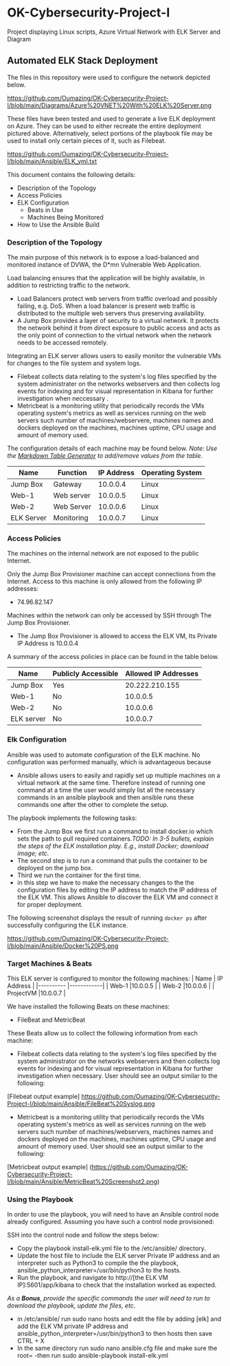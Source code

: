 # OK-Cybersecurity-Project-I
Project displaying Linux scripts, Azure Virtual Network with ELK Server and Diagram
## Automated ELK Stack Deployment

The files in this repository were used to configure the network depicted below.

https://github.com/Oumazing/OK-Cybersecurity-Project-I/blob/main/Diagrams/Azure%20VNET%20With%20ELK%20Server.png

These files have been tested and used to generate a live ELK deployment on Azure. They can be used to either recreate the entire deployment pictured above. Alternatively, select portions of the playbook file may be used to install only certain pieces of it, such as Filebeat.

https://github.com/Oumazing/OK-Cybersecurity-Project-I/blob/main/Ansible/ELK_yml.txt

This document contains the following details:
- Description of the Topology
- Access Policies
- ELK Configuration
  - Beats in Use
  - Machines Being Monitored
- How to Use the Ansible Build


### Description of the Topology

The main purpose of this network is to expose a load-balanced and monitored instance of DVWA, the D*mn Vulnerable Web Application.

Load balancing ensures that the application will be highly available, in addition to restricting traffic to the network.
 - Load Balancers protect web servers from traffic overload and possibly failing, e.g. DoS. When a load balancer is present web traffic is distributed to the multiple web servers thus preserving availability.
- A Jump Box provides a layer of security to a virtual network. It protects the network behind it from direct exposure to public access and acts as the only
  point of connection to the virtual network when the network needs to be accessed remotely.


Integrating an ELK server allows users to easily monitor the vulnerable VMs for changes to the file system and system logs.
- Filebeat collects data relating to the system's log files specified by the system administrater on the networks webservers and then collects log events 
  for indexing and for visual representation in Kibana for further investigation when neccessary .
- Metricbeat is a monitoring utility that periodically records the VMs operating system's metrics as well as services running on the web servers such number of machines/webservere, 
  machines names and dockers deployed on the machines, machines uptime, CPU usage and amount of memory used.  

The configuration details of each machine may be found below.
_Note: Use the [Markdown Table Generator](http://www.tablesgenerator.com/markdown_tables) to add/remove values from the table_.

| Name     | Function | IP Address | Operating System |
|----------|----------|------------|------------------|
| Jump Box |Gateway   | 10.0.0.4   | Linux            |
| Web-1    |Web server| 10.0.0.5   | Linux            |
| Web-2    |Web Server| 10.0.0.6   | Linux            |
|ELK Server|Monitoring| 10.0.0.7   | Linux            |


### Access Policies

The machines on the internal network are not exposed to the public Internet. 

Only the Jump Box Provisioner machine can accept connections from the Internet. Access to this machine is only allowed from the following IP addresses:
- 74.96.82.147

Machines within the network can only be accessed by SSH through The Jump Box Provisioner.
- The Jump Box Provisioner is allowed to access the ELK VM, Its Private IP Address is 10.0.0.4

A summary of the access policies in place can be found in the table below.

| Name     | Publicly Accessible | Allowed IP Addresses |
|----------|---------------------|----------------------|
| Jump Box | Yes                 |20.222.210.155	      |
| Web-1    | No                  |10.0.0.5              |
| Web-2    | No                  |10.0.0.6              |
|ELK server|No			             |10.0.0.7		          |

### Elk Configuration

Ansible was used to automate configuration of the ELK machine. No configuration was performed manually, which is advantageous because
- Ansible allows users to easily and rapidly set up multiple machines on a virtual network at the same time. Therefore instead of running one command at 
  a time the user would simply list all the necessary commands in an ansible playbook and then ansible runs these commands one after the other to complete the setup.

The playbook implements the following tasks:
- From the Jump Box we first run a command to install docker.io which sets the path to pull required containers._TODO: In 3-5 bullets, explain the steps of the ELK installation play. E.g., install Docker; download image; etc._
- The second step is to run a command that pulls the container to be deployed on the jump box.
- Third we run the container for the first time.
- in this step we have to make the necessary changes to the the configuration files by editing the IP address to match the IP address of the ELK VM. This allows Ansible to discover the 
  ELK VM and connect it for proper deployment. 

The following screenshot displays the result of running `docker ps` after successfully configuring the ELK instance.

https://github.com/Oumazing/OK-Cybersecurity-Project-I/blob/main/Ansible/Docker%20PS.png


### Target Machines & Beats
This ELK server is configured to monitor the following machines:
| Name         | IP Address | 
|----------    |------------|
| Web-1        |10.0.0.5    | 
| Web-2        |10.0.0.6    | 
| ProjectVM    |10.0.0.7    | 


We have installed the following Beats on these machines:

- FileBeat and MetricBeat

These Beats allow us to collect the following information from each machine:

- Filebeat collects data relating to the system's log files specified by the system administrator on the networks webservers and then collects log events 
  for indexing and for visual representation in Kibana for further investigation when necessary. User should see an output similar to the following:

[Filebeat output example] https://github.com/Oumazing/OK-Cybersecurity-Project-I/blob/main/Ansible/FileBeat%20Syslog.png

- Metricbeat is a monitoring utility that periodically records the VMs operating system's metrics as well as services running on the web servers such number of machines/webservers, 
  machines names and dockers deployed on the machines, machines uptime, CPU usage and amount of memory used. User should see an output similar to the following: 

[Metricbeat output example] (https://github.com/Oumazing/OK-Cybersecurity-Project-I/blob/main/Ansible/MetricBeat%20Screenshot2.png)

### Using the Playbook

In order to use the playbook, you will need to have an Ansible control node already configured. Assuming you have such a control node provisioned: 

SSH into the control node and follow the steps below:
- Copy the playbook install-elk.yml  file to the /etc/ansible/ directory.
- Update the host file to include the ELK server Private IP address and an interpreter such as Python3 to compile the the playbook, ansible_python_interpreter=/usr/bin/python3 to the hosts.
- Run the playbook, and navigate to http://[the ELK VM IP]:5601/app/kibana to check that the installation worked as expected.

_As a **Bonus**, provide the specific commands the user will need to run to download the playbook, update the files, etc._
- in /etc/ansible/ run sudo nano hosts and edit the file by adding [elk] and add the ELK VM private IP address and ansible_python_interpreter=/usr/bin/python3 to 
  then hosts then save CTRL + X
- In the same directory run sudo nano ansible.cfg file and make sure the root=<your system admin> 
 -then run sudo ansible-playbook install-elk.yml

